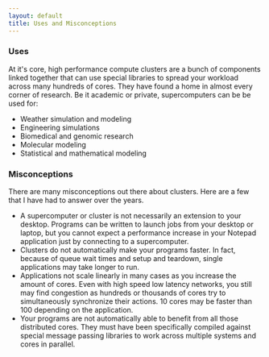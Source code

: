 ```yaml
---
layout: default
title: Uses and Misconceptions
---
```



### Uses

At it's core, high performance compute clusters are a bunch of components linked together that can use special libraries to spread your workload across many hundreds of cores.  They have found a home in almost every corner of research.  Be it academic or private, supercomputers can be be used for:

* Weather simulation and modeling
* Engineering simulations
* Biomedical and genomic research
* Molecular modeling
* Statistical and mathematical modeling

### Misconceptions

There are many misconceptions out there about clusters.  Here are a few that I have had to answer over the years.

* A supercomputer or cluster is not necessarily an extension to your desktop.  Programs can be written to launch jobs from your desktop or laptop, but you cannot expect a performance increase in your Notepad application just by connecting to a supercomputer.
* Clusters do not automatically make your programs faster.  In fact, because of queue wait times and setup and teardown, single applications may take longer to run.
* Applications not scale linearly in many cases as you increase the amount of cores.  Even with high speed low latency networks, you still may find congestion as hundreds or thousands of cores try to simultaneously synchronize their actions. 10 cores may be faster than 100 depending on the application.
* Your programs are not automatically able to benefit from all those distributed cores.  They must have been specifically compiled against special message passing libraries to work across multiple systems and cores in parallel. 
